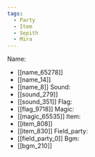 ```yaml
---
tags:
  - Party
  - Item
  - Sepith
  - Mira
---
```

Name:
- [[name_65278]]
- [[name_14]]
- [[name_8]]
Sound:
- [[sound_279]]
- [[sound_351]]
Flag:
- [[flag_9718]]
Magic:
- [[magic_65535]]
Item:
- [[item_808]]
- [[item_830]]
Field_party:
- [[field_party_0]]
Bgm:
- [[bgm_210]]
